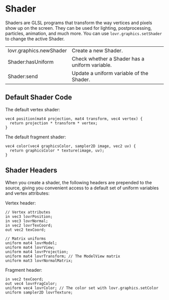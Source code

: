 <!--
category: reference
-->

Shader
===

Shaders are GLSL programs that transform the way vertices and pixels show up on the screen.  They
can be used for lighting, postprocessing, particles, animation, and much more.  You can use
`lovr.graphics.setShader` to change the active Shader.

<table>
<tr>
  <td class="pre">lovr.graphics.newShader</td>
  <td>Create a new Shader.</td>
</tr>

<tr>
  <td class="pre">Shader:hasUniform</td>
  <td>Check whether a Shader has a uniform variable.</td>
</tr>

<tr>
  <td class="pre">Shader:send</td>
  <td>Update a uniform variable of the Shader.</td>
</tr>
</table>

Default Shader Code
---

The default vertex shader:

    vec4 position(mat4 projection, mat4 transform, vec4 vertex) {
      return projection * transform * vertex;
    }

The default fragment shader:

    vec4 color(vec4 graphicsColor, sampler2D image, vec2 uv) {
      return graphicsColor * texture(image, uv);
    }

Shader Headers
---

When you create a shader, the following headers are prepended to the source, giving you convenient
access to a default set of uniform variables and vertex attributes:

Vertex header:

    // Vertex attributes
    in vec3 lovrPosition;
    in vec3 lovrNormal;
    in vec2 lovrTexCoord;
    out vec2 texCoord;

    // Matrix uniforms
    uniform mat4 lovrModel;
    uniform mat4 lovrView;
    uniform mat4 lovrProjection;
    uniform mat4 lovrTransform; // The ModelView matrix
    uniform mat3 lovrNormalMatrix;

Fragment header:

    in vec2 texCoord;
    out vec4 lovrFragColor;
    uniform vec4 lovrColor; // The color set with lovr.graphics.setColor
    uniform sampler2D lovrTexture;
